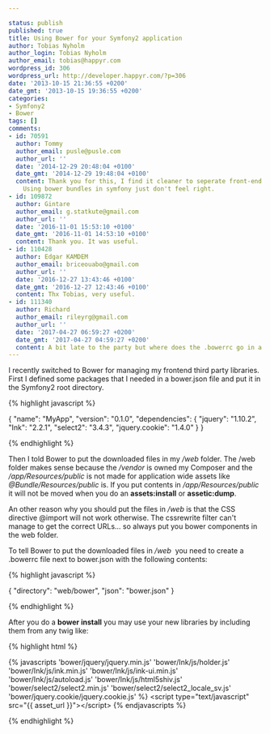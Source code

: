 ```yaml
---

status: publish
published: true
title: Using Bower for your Symfony2 application
author: Tobias Nyholm
author_login: Tobias Nyholm
author_email: tobias@happyr.com
wordpress_id: 306
wordpress_url: http://developer.happyr.com/?p=306
date: '2013-10-15 21:36:55 +0200'
date_gmt: '2013-10-15 19:36:55 +0200'
categories:
- Symfony2
- Bower
tags: []
comments:
- id: 70591
  author: Tommy
  author_email: pusle@pusle.com
  author_url: ''
  date: '2014-12-29 20:48:04 +0100'
  date_gmt: '2014-12-29 19:48:04 +0100'
  content: Thank you for this, I find it cleaner to seperate front-end from back-end.
    Using bower bundles in symfony just don't feel right.
- id: 109872
  author: Gintare
  author_email: g.statkute@gmail.com
  author_url: ''
  date: '2016-11-01 15:53:10 +0100'
  date_gmt: '2016-11-01 14:53:10 +0100'
  content: Thank you. It was useful.
- id: 110428
  author: Edgar KAMDEM
  author_email: briceouabo@gmail.com
  author_url: ''
  date: '2016-12-27 13:43:46 +0100'
  date_gmt: '2016-12-27 12:43:46 +0100'
  content: Thx Tobias, very useful.
- id: 111340
  author: Richard
  author_email: rileyrg@gmail.com
  author_url: ''
  date: '2017-04-27 06:59:27 +0200'
  date_gmt: '2017-04-27 04:59:27 +0200'
  content: A bit late to the party but where does the .bowerrc go in a symfony project?
---
```


I recently switched to Bower for managing my frontend third party libraries. First I defined some packages that I needed in a bower.json file and put it in the Symfony2 root directory.


{% highlight javascript %}


{
&quot;name&quot;: &quot;MyApp&quot;,
&quot;version&quot;: &quot;0.1.0&quot;,
&quot;dependencies&quot;: {
&quot;jquery&quot;: &quot;1.10.2&quot;,
&quot;Ink&quot;: &quot;2.2.1&quot;,
&quot;select2&quot;: &quot;3.4.3&quot;,
&quot;jquery.cookie&quot;: &quot;1.4.0&quot;
}
}


{% endhighlight %}


Then I told Bower to put the downloaded files in my <em>/web</em> folder. The /web folder makes sense because the <em>/vendor</em> is owned my Composer and the <em>/app/Resources/public</em> is not made for application wide assets like <em>@Bundle/Resources/public</em> is. If you put contents in <em>/app/Resources/public</em> it will not be moved when you do an <strong>assets:install</strong> or <strong>assetic:dump</strong>.


An other reason why you should put the files in<em> /web</em> is that the CSS directive @import will not work otherwise. The cssrewrite filter can't manage to get the correct URLs... so always put you bower components in the web folder.


To tell Bower to put the downloaded files in <em>/web</em>  you need to create a .bowerrc file next to bower.json with the following contents:


{% highlight javascript %}


{
&quot;directory&quot;: &quot;web/bower&quot;,
&quot;json&quot;: &quot;bower.json&quot;
}


{% endhighlight %}


After you do a <strong>bower install</strong> you may use your new libraries by including them from any twig like:


{% highlight html %}


\{\% javascripts
'bower/jquery/jquery.min.js'
'bower/Ink/js/holder.js'
'bower/Ink/js/ink.min.js'
'bower/Ink/js/ink-ui.min.js'
'bower/Ink/js/autoload.js'
'bower/Ink/js/html5shiv.js'
'bower/select2/select2.min.js'
'bower/select2/select2_locale_sv.js'
'bower/jquery.cookie/jquery.cookie.js'
\%\}
 &lt;script type=&quot;text/javascript&quot; src=&quot;{{ asset_url }}&quot;&gt;&lt;/script&gt;
 \{\% endjavascripts \%\}


{% endhighlight %}

